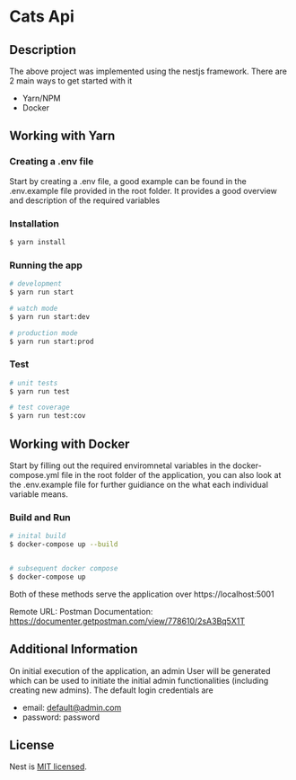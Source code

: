 # Cats Api

## Description

The above project was implemented using the nestjs framework. There are 2 main ways to get started with it

- Yarn/NPM
- Docker

## Working with Yarn

### Creating a .env file

Start by creating a .env file, a good example can be found in the .env.example file provided in the root folder. It provides a good overview and description of the required variables

### Installation

```bash
$ yarn install
```

### Running the app

```bash
# development
$ yarn run start

# watch mode
$ yarn run start:dev

# production mode
$ yarn run start:prod
```

### Test

```bash
# unit tests
$ yarn run test

# test coverage
$ yarn run test:cov
```

## Working with Docker

Start by filling out the required enviromnetal variables in the docker-compose.yml file in the root folder of the application, you can also look at the  .env.example file for further guidiance on the what each individual variable means.

### Build and Run

```bash
# inital build
$ docker-compose up --build


# subsequent docker compose
$ docker-compose up 
```

Both of these methods serve the application over https://localhost:5001

Remote URL: 
Postman Documentation: https://documenter.getpostman.com/view/778610/2sA3Bq5X1T

## Additional Information

On initial execution of the application, an admin User will be generated which can be used to initiate the initial admin functionalities (including creating new admins). The default login credentials are

- email: default@admin.com
- password: password



## License

Nest is [MIT licensed](LICENSE).
